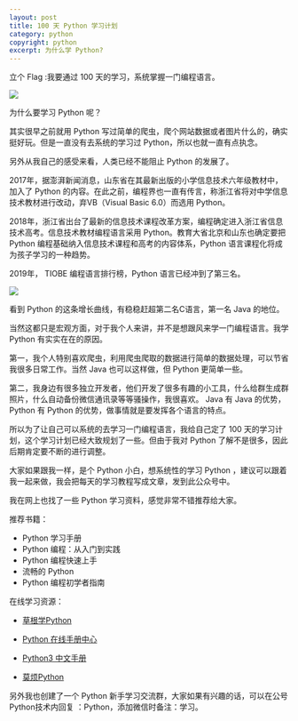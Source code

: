 ```yaml
---
layout: post
title: 100 天 Python 学习计划
category: python
copyright: python
excerpt: 为什么学 Python?
---
```



立个 Flag :我要通过 100 天的学习，系统掌握一门编程语言。

![](http://favorites.ren/assets/images/2019/it/100python01.png)

为什么要学习 Python 呢？

其实很早之前就用 Python 写过简单的爬虫，爬个网站数据或者图片什么的，确实挺好玩。但是一直没有去系统的学习过 Python，所以也就一直有点执念。

另外从我自己的感受来看，人类已经不能阻止 Python 的发展了。

2017年，据澎湃新闻消息，山东省在其最新出版的小学信息技术六年级教材中，加入了 Python 的内容。在此之前，编程界也一直有传言，称浙江省将对中学信息技术教材进行改动，弃VB（Visual Basic 6.0）而选用 Python。

2018年，浙江省出台了最新的信息技术课程改革方案，编程确定进入浙江省信息技术高考。信息技术教材编程语言采用 Python。教育大省北京和山东也确定要把 Python 编程基础纳入信息技术课程和高考的内容体系，Python 语言课程化将成为孩子学习的一种趋势。

2019年， TIOBE 编程语言排行榜，Python 语言已经冲到了第三名。

![](http://favorites.ren/assets/images/2019/it/100python01.png)

看到 Python 的这条增长曲线，有稳稳赶超第二名C语言，第一名 Java 的地位。

当然这都只是宏观方面，对于我个人来讲，并不是想跟风来学一门编程语言。我学 Python 有实实在在的原因。

第一，我个人特别喜欢爬虫，利用爬虫爬取的数据进行简单的数据处理，可以节省我很多日常工作。当然 Java 也可以这样做，但 Python 更简单一些。

第二，我身边有很多独立开发者，他们开发了很多有趣的小工具，什么给群生成群照片，什么自动备份微信通讯录等等骚操作，我很喜欢。
Java 有 Java 的优势， Python 有 Python 的优势，做事情就是要发挥各个语言的特点。

所以为了让自己可以系统的去学习一门编程语言，我给自己定了 100 天的学习计划，这个学习计划已经大致规划了一些。但由于我对 Python 了解不是很多，因此后期肯定要不断的进行调整。

大家如果跟我一样，是个 Python 小白，想系统性的学习 Python ，建议可以跟着我一起来做，我会把每天的学习教程写成文章，发到此公众号中。

我在网上也找了一些 Python 学习资料，感觉非常不错推荐给大家。

推荐书籍：

- Python 学习手册
- Python 编程：从入门到实践
- Python 编程快速上手
- 流畅的 Python
- Python 编程初学者指南

在线学习资源：

- [草根学Python](https://www.readwithu.com/)

- [Python 在线手册中心](https://docs.pythontab.com/)

- [Python3 中文手册](https://docs.pythontab.com/python/python3.5/index.html)

- [莫烦Python](https://morvanzhou.github.io/)

另外我也创建了一个 Python 新手学习交流群，大家如果有兴趣的话，可以在公号Python技术内回复 ：Python，添加微信时备注：学习。
